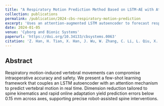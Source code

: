 ```yaml
---
title: "A Respiratory Motion Prediction Method Based on LSTM-AE with Attention Mechanism for Spine Surgery"
collection: publications
permalink: /publication/2024-cbs-respiratory-motion-prediction
excerpt: 'Uses an attention-augmented LSTM autoencoder to forecast respiratory motion, enabling sub-millimetre tracking during spine surgery.'
date: 2024-01-05
venue: 'Cyborg and Bionic Systems'
paperurl: 'https://doi.org/10.34133/cbsystems.0063'
citation: 'Z. Han, H. Tian, X. Han, J. Wu, W. Zhang, C. Li, L. Qiu, X. Duan, and W. Tian, "A Respiratory Motion Prediction Method Based on LSTM-AE with Attention Mechanism for Spine Surgery," Cyborg and Bionic Systems, vol. 6, Art. no. 0063, Jan. 2024.'
---
```


## Abstract
Respiratory motion-induced vertebral movements can compromise intraoperative accuracy and safety. We present a few-shot learning framework that couples an LSTM autoencoder with an attention mechanism to predict vertebral motion in real time. Dimension reduction tailored to spine kinematics and rapid online adaptation yield prediction errors below 0.15 mm across axes, supporting precise robot-assisted spine interventions.
